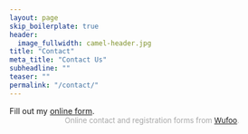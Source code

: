 ```yaml
---
layout: page
skip_boilerplate: true
header:
  image_fullwidth: camel-header.jpg
title: "Contact"
meta_title: "Contact Us"
subheadline: ""
teaser: ""
permalink: "/contact/"
---
```


<div id="wufoo-z9hr1zv1a7vkfz">
Fill out my <a href="https://camelworksinc.wufoo.com/forms/z9hr1zv1a7vkfz">online form</a>.
</div>
<div id="wuf-adv" style="font-family:inherit;font-size: small;color:#a7a7a7;text-align:center;display:block;">Online contact and registration forms from <a href="http://www.wufoo.com">Wufoo</a>.</div>
<script type="text/javascript">var z9hr1zv1a7vkfz;(function(d, t) {
var s = d.createElement(t), options = {
'userName':'camelworksinc',
'formHash':'z9hr1zv1a7vkfz',
'autoResize':true,
'height':'517',
'async':true,
'host':'wufoo.com',
'header':'show',
'ssl':true};
s.src = ('https:' == d.location.protocol ? 'https://' : 'http://') + 'www.wufoo.com/scripts/embed/form.js';
s.onload = s.onreadystatechange = function() {
var rs = this.readyState; if (rs) if (rs != 'complete') if (rs != 'loaded') return;
try { z9hr1zv1a7vkfz = new WufooForm();z9hr1zv1a7vkfz.initialize(options);z9hr1zv1a7vkfz.display(); } catch (e) {}};
var scr = d.getElementsByTagName(t)[0], par = scr.parentNode; par.insertBefore(s, scr);
})(document, 'script');</script>

